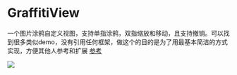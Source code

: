 # GraffitiView
一个图片涂鸦自定义视图，支持单指涂鸦，双指缩放和移动，且支持撤销。可以找到很多类似demo，没有引用任何框架，做这个的目的是为了用最基本简洁的方式实现，方便其他人参考和扩展 [参考](http://blog.csdn.net/wb175208/article/details/53510427?locationNum=1&fps=1)

![](https://github.com/yan269954107/GraffitiView/blob/master/demo.gif?raw=true)
